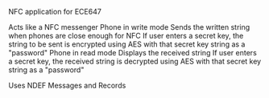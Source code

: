 NFC application for ECE647

Acts like a NFC messenger
	Phone in write mode
		Sends the written string when phones are close enough for NFC
		If user enters a secret key, the string to be sent is encrypted using AES with that secret key string as a "password"
	Phone in read mode
		Displays the received string
		If user enters a secret key, the received string is decrypted using AES with that secret key string as a "password"

Uses NDEF Messages and Records